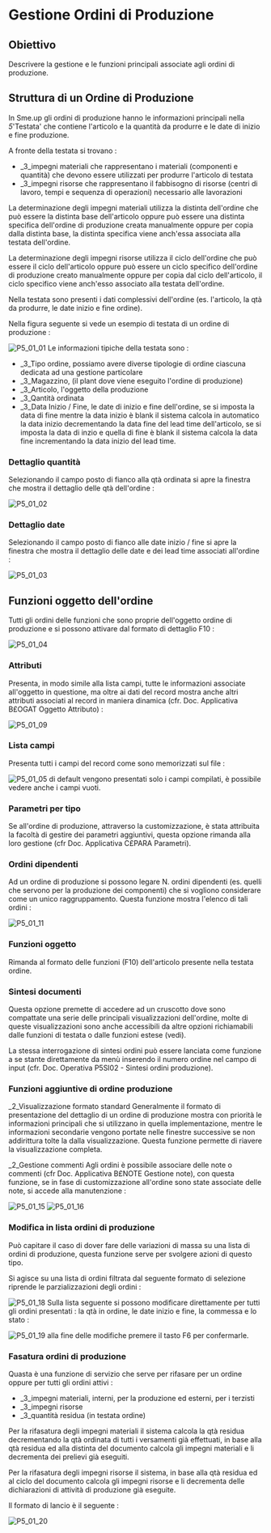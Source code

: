 # Gestione Ordini di Produzione

## Obiettivo
Descrivere la gestione e le funzioni principali associate agli ordini di produzione.

## Struttura di un Ordine di Produzione
In Sme.up gli ordini di produzione hanno le informazioni principali nella _5_'Testata' che contiene l'articolo e la quantità da produrre e le date di inizio e fine produzione.

A fronte della testata si trovano : 

- _3_impegni materiali  che rappresentano i materiali (componenti e quantità) che devono essere utilizzati per produrre l'articolo di testata
- _3_impegni risorse  che rappresentano il fabbisogno di risorse (centri di lavoro, tempi e sequenza di operazioni) necessario alle lavorazioni


La determinazione degli impegni materiali utilizza la distinta dell'ordine che può essere la distinta base dell'articolo oppure può essere una distinta specifica dell'ordine di produzione creata manualmente oppure per copia dalla distinta base, la distinta specifica viene anch'essa associata alla testata dell'ordine.

La determinazione degli impegni risorse utilizza il ciclo dell'ordine che può essere il ciclo dell'articolo oppure può essere un ciclo specifico dell'ordine di produzione creato manualmente oppure per copia dal ciclo dell'articolo, il ciclo specifico viene anch'esso associato alla testata dell'ordine.

Nella testata sono presenti i dati complessivi dell'ordine (es. l'articolo, la qtà da produrre, le date inizio e fine ordine).

Nella figura seguente si vede un esempio di testata di un ordine di produzione : 

![P5_01_01](http://localhost:3000/immagini/MBDOC_OGG-P_P5OR01/P5_01_01.png)
Le informazioni tipiche della testata sono : 

- _3_Tipo ordine, possiamo avere diverse tipologie di ordine ciascuna dedicata ad una gestione particolare
- _3_Magazzino, (il plant dove viene eseguito l'ordine di produzione)
- _3_Articolo, l'oggetto della produzione
- _3_Qantità ordinata
- _3_Data Inizio / Fine, le date di inizio e fine dell'ordine, se si imposta la data di fine mentre la data inizio è blank il sistema calcola in automatico la data inizio decrementando la data fine del lead time dell'articolo, se si imposta la data di inzio e quella di fine è blank il sistema calcola la data fine incrementando la data inizio del lead time.

### Dettaglio quantità
Selezionando il campo posto di fianco alla qtà ordinata si apre la finestra che mostra il dettaglio delle qtà dell'ordine : 

![P5_01_02](http://localhost:3000/immagini/MBDOC_OGG-P_P5OR01/P5_01_02.png)

### Dettaglio date
Selezionando il campo posto di fianco alle date inizio / fine si apre la finestra che mostra il dettaglio delle date e dei lead time associati all'ordine : 

![P5_01_03](http://localhost:3000/immagini/MBDOC_OGG-P_P5OR01/P5_01_03.png)
## Funzioni oggetto dell'ordine
Tutti gli ordini delle funzioni che sono proprie dell'oggetto ordine di produzione e si possono attivare dal formato di dettaglio F10 : 

![P5_01_04](http://localhost:3000/immagini/MBDOC_OGG-P_P5OR01/P5_01_04.png)
### Attributi
Presenta, in modo simile alla lista campi, tutte le informazioni associate all'oggetto in questione, ma oltre ai dati del record mostra anche altri attributi associati al record in maniera dinamica (cfr. Doc. Applicativa B£OGAT Oggetto Attributo) : 

![P5_01_09](http://localhost:3000/immagini/MBDOC_OGG-P_P5OR01/P5_01_09.png)
### Lista campi
Presenta tutti i campi del record come sono memorizzati sul file : 

![P5_01_05](http://localhost:3000/immagini/MBDOC_OGG-P_P5OR01/P5_01_05.png)
di default vengono presentati solo i campi compilati, è possibile vedere anche i campi vuoti.

### Parametri per tipo
Se all'ordine di produzione, attraverso la customizzazione, è  stata attribuita la facoltà di gestire dei parametri aggiuntivi, questa opzione rimanda alla loro gestione (cfr Doc. Applicativa C£PARA Parametri).

### Ordini dipendenti
Ad un ordine di produzione si possono legare N. ordini dipendenti (es. quelli che servono per la produzione dei componenti) che si vogliono considerare come un unico raggruppamento. Questa funzione mostra l'elenco di tali ordini : 

![P5_01_11](http://localhost:3000/immagini/MBDOC_OGG-P_P5OR01/P5_01_11.png)
### Funzioni oggetto
Rimanda al formato delle funzioni (F10) dell'articolo presente nella testata ordine.

### Sintesi documenti
Questa opzione premette di accedere ad un cruscotto dove sono compattate una serie delle principali visualizzazioni dell'ordine, molte di queste visualizzazioni sono anche accessibili da altre opzioni richiamabili dalle funzioni di testata o dalle funzioni estese (vedi).

La stessa interrogazione di sintesi ordini può essere lanciata come funzione a se stante direttamente da menù inserendo il numero ordine nel campo di input (cfr. Doc. Operativa P5SI02 - Sintesi ordini produzione).

### Funzioni aggiuntive di ordine produzione
_2_Visualizzazione formato standard
Generalmente il formato di presentazione del dettaglio di un ordine di produzione mostra con priorità le informazioni principali che si utilizzano in quella implementazione, mentre le informazioni secondarie vengono portate nelle finestre successive se non addirittura tolte la dalla visualizzazione. Questa funzione permette di riavere la visualizzazione completa.

_2_Gestione commenti
Agli ordini è possibile associare delle note o commenti (cfr Doc. Applicativa B£NOTE Gestione note), con questa funzione, se in fase di customizzazione all'ordine sono state associate delle note, si accede alla manutenzione : 

![P5_01_15](http://localhost:3000/immagini/MBDOC_OGG-P_P5OR01/P5_01_15.png)
![P5_01_16](http://localhost:3000/immagini/MBDOC_OGG-P_P5OR01/P5_01_16.png)
###  Modifica in lista ordini di produzione
Può capitare il caso di dover fare delle variazioni di massa su una lista di ordini di produzione, questa funzione serve per svolgere azioni di questo tipo.

Si agisce su una lista di ordini filtrata dal seguente formato di selezione riprende le parzializzazioni degli ordini : 

![P5_01_18](http://localhost:3000/immagini/MBDOC_OGG-P_P5OR01/P5_01_18.png)
Sulla lista seguente si possono modificare direttamente per tutti gli ordini presentati :  la qtà in ordine, le date inizio e fine, la commessa e lo stato : 

![P5_01_19](http://localhost:3000/immagini/MBDOC_OGG-P_P5OR01/P5_01_19.png)
alla fine delle modifiche premere il tasto F6 per confermarle.

### Fasatura ordini di produzione
Quasta è una funzione di servizio che serve per rifasare per un ordine oppure per tutti gli ordini attivi : 

- _3_impegni materiali, interni, per la produzione ed esterni, per i terzisti
- _3_impegni risorse
- _3_quantità residua (in testata ordine)


Per la rifasatura degli impegni materiali il sistema calcola la qtà residua decrementando la qtà ordinata di tutti i versamenti già effettuati, in base alla qtà residua ed alla distinta del documento calcola gli impegni materiali e li decrementa dei prelievi già eseguiti.

Per la rifasatura degli impegni risorse il sistema, in base alla qtà residua ed al ciclo del documento calcola gli impegni risorse e li decrementa delle dichiarazioni di attività di produzione già eseguite.

Il formato di lancio è il seguente : 

![P5_01_20](http://localhost:3000/immagini/MBDOC_OGG-P_P5OR01/P5_01_20.png)